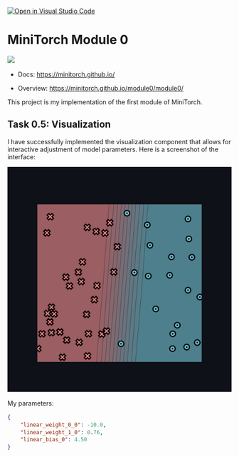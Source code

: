 [![Open in Visual Studio Code](https://classroom.github.com/assets/open-in-vscode-2e0aaae1b6195c2367325f4f02e2d04e9abb55f0b24a779b69b11b9e10269abc.svg)](https://classroom.github.com/online_ide?assignment_repo_id=20934344&assignment_repo_type=AssignmentRepo)
# MiniTorch Module 0

<img src="https://minitorch.github.io/minitorch.svg" width="50%">

* Docs: https://minitorch.github.io/

* Overview: https://minitorch.github.io/module0/module0/

This project is my implementation of the first module of MiniTorch.

## Task 0.5: Visualization

I have successfully implemented the visualization component that allows for interactive adjustment of model parameters. Here is a screenshot of the interface:

![Minitorch Model Parameters Visualization](./newplot.png)

My parameters:
``` json
{
    "linear_weight_0_0": -10.0,
    "linear_weight_1_0": 0.76,
    "linear_bias_0": 4.50
}
```
